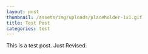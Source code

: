 ```yaml
---
layout: post
thumbnail: /assets/img/uploads/placeholder-1x1.gif
title: Test Post
categories: test
---
```

This is a test post. Just Revised.
